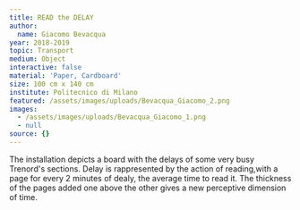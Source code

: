 ```yaml
---
title: READ the DELAY
author:
  name: Giacomo Bevacqua
year: 2018-2019
topic: Transport
medium: Object
interactive: false
material: 'Paper, Cardboard'
size: 100 cm x 140 cm
institute: Politecnico di Milano
featured: /assets/images/uploads/Bevacqua_Giacomo_2.png
images:
  - /assets/images/uploads/Bevacqua_Giacomo_1.png
  - null
source: {}
---
```

The installation depicts a board with the delays of some very busy Trenord's sections. Delay is rappresented by the action of reading,with a page for every 2 minutes of dealy, the average time to read it. The thickness of the pages  added one above the other gives a new perceptive dimension of time.

